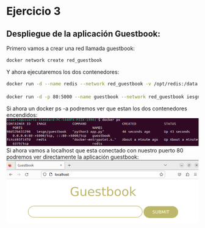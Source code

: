 # Ejercicio 3
## Despliegue de la aplicación Guestbook:
Primero vamos a crear una red llamada guestbook:
```bash
docker network create red_guestbook
```
Y ahora ejecutaremos los dos contenedores:
```bash
docker run -d --name redis --network red_guestbook -v /opt/redis:/data redis redis-server --appendonly yes

docker run -d -p 80:5000 --name guestbook --network red_guestbook iesgn/guestbook
```
Si ahora un docker ps -a podremos ver que estan los dos contenedores encendidos:  
![foto docker](https://github.com/AlvaroAMGX/Practica_Docker/blob/main/Imagenes/docker21.png)
Si ahora vamos a localhost que esta conectado con nuestro puerto 80 podremos ver directamente la aplicación guestbook:
![foto docker](https://github.com/AlvaroAMGX/Practica_Docker/blob/main/Imagenes/docker22.png)
